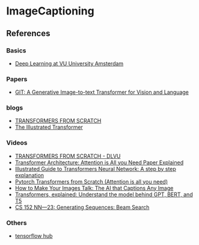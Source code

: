 # ImageCaptioning


## References
### Basics
* [Deep Learning at VU University Amsterdam](https://dlvu.github.io/)

### Papers
* [GIT: A Generative Image-to-text Transformer
for Vision and Language](https://arxiv.org/pdf/2205.14100.pdf)
### blogs
* [TRANSFORMERS FROM SCRATCH](https://peterbloem.nl/blog/transformers)
* [The Illustrated Transformer](https://jalammar.github.io/illustrated-transformer/)

### Videos
* [TRANSFORMERS FROM SCRATCH - DLVU](https://youtube.com/playlist?list=PLIXJ-Sacf8u60G1TwcznBmK6rEL3gmZmV)
* [Transformer Architecture: Attention is All you Need Paper Explained](https://www.youtube.com/watch?v=VygOX3AyDQs)
* [Illustrated Guide to Transformers Neural Network: A step by step explanation](https://youtu.be/4Bdc55j80l8)
* [Pytorch Transformers from Scratch (Attention is all you need)](https://youtu.be/U0s0f995w14)
* [How to Make Your Images Talk: The AI that Captions Any Image](https://youtu.be/aaP7JJZuvGs)
* [Transformers, explained: Understand the model behind GPT, BERT, and T5](https://youtu.be/SZorAJ4I-sA)
* [CS 152 NN—23: Generating Sequences: Beam Search](https://youtu.be/jprzW7x7j60)

### Others
* [tensorflow hub](https://www.tensorflow.org/hub)
